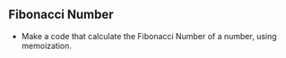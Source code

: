 ## Fibonacci Number
* Make a code that calculate the Fibonacci Number of a number, using memoization.